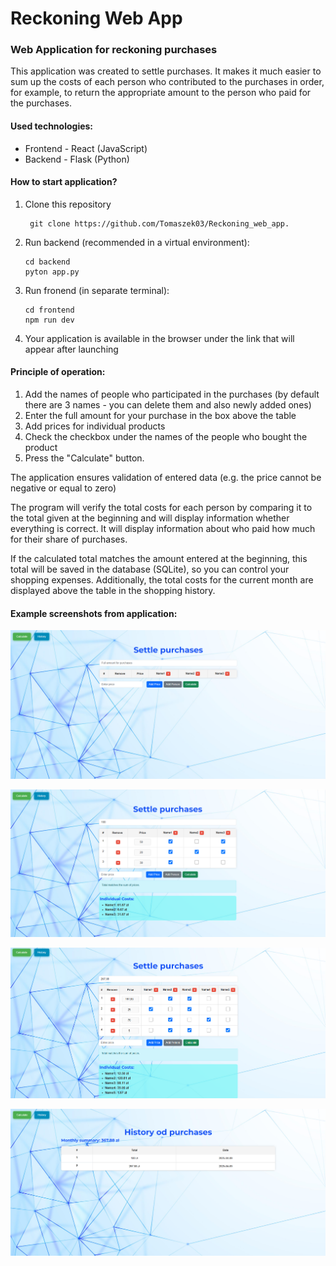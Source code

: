 # Reckoning Web App

### Web Application for reckoning purchases

This application was created to settle purchases. It makes it much easier to sum up the costs of each person who contributed to the purchases in order, for example, to return the appropriate amount to the person who paid for the purchases.

#### Used technologies:

* Frontend - React (JavaScript)
* Backend - Flask (Python)

#### How to start application?

1. Clone this repository 
   ```
    git clone https://github.com/Tomaszek03/Reckoning_web_app.
   ```
2. Run backend (recommended in a virtual environment):
    ```
    cd backend
    pyton app.py
    ```
3. Run fronend (in separate terminal):
   ```
   cd frontend
   npm run dev
   ```
4. Your application is available in the browser under the link that will appear after launching

#### Principle of operation:

1. Add the names of people who participated in the purchases (by default there are 3 names - you can delete them and also newly added ones)
2. Enter the full amount for your purchase in the box above the table
3. Add prices for individual products
4. Check the checkbox under the names of the people who bought the product
5. Press the "Calculate" button.

The application ensures validation of entered data (e.g. the price cannot be negative or equal to zero)

The program will verify the total costs for each person by comparing it to the total given at the beginning and will display information whether everything is correct. 
It will display information about who paid how much for their share of purchases. 

If the calculated total matches the amount entered at the beginning, this total will be saved in the database (SQLite), so you can control your shopping expenses. Additionally, the total costs for the current month are displayed above the table in the shopping history.


#### Example screenshots from application:

![ss](./screenshots/before_calculation.png)

![ss](./screenshots/after_calculation.png)

![ss](./screenshots/more_names.png)

![ss](./screenshots/history.png)
